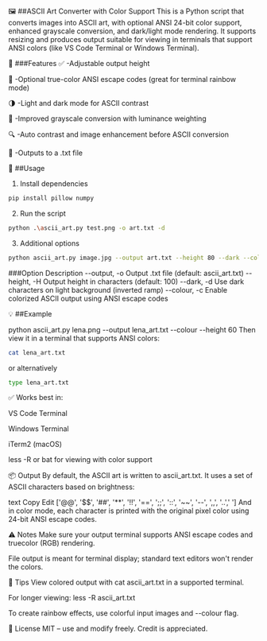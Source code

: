 🖼️ ##ASCII Art Converter with Color Support
This is a Python script that converts images into ASCII art, with optional ANSI 24-bit color support, enhanced grayscale conversion, and dark/light mode rendering. It supports resizing and produces output suitable for viewing in terminals that support ANSI colors (like VS Code Terminal or Windows Terminal).

📸 ###Features
✅ -Adjustable output height

🎨 -Optional true-color ANSI escape codes (great for terminal rainbow mode)

🌗 -Light and dark mode for ASCII contrast

🧠 -Improved grayscale conversion with luminance weighting

🔍 -Auto contrast and image enhancement before ASCII conversion

💾 -Outputs to a .txt file

🚀 ##Usage
1. Install dependencies
```bash
pip install pillow numpy
```
2. Run the script
```bash
python .\ascii_art.py test.png -o art.txt -d
```
3. Additional options
```bash
python ascii_art.py image.jpg --output art.txt --height 80 --dark --colour
```
###Option	Description
--output, -o	Output .txt file (default: ascii_art.txt)
--height, -H	Output height in characters (default: 100)
--dark, -d	Use dark characters on light background (inverted ramp)
--colour, -c	Enable colorized ASCII output using ANSI escape codes

💡 ##Example

python ascii_art.py lena.png --output lena_art.txt --colour --height 60
Then view it in a terminal that supports ANSI colors:

```bash
cat lena_art.txt
```

or alternatively

```bash
type lena_art.txt
```

✅ Works best in:

VS Code Terminal

Windows Terminal

iTerm2 (macOS)

less -R or bat for viewing with color support

📦 Output
By default, the ASCII art is written to ascii_art.txt. It uses a set of ASCII characters based on brightness:

text
Copy
Edit
['@@', '$$', '##', '**', '!!', '==', ';;', '::', '~~', '--', ',,', '..','  ']
And in color mode, each character is printed with the original pixel color using 24-bit ANSI escape codes.

⚠️ Notes
Make sure your output terminal supports ANSI escape codes and truecolor (RGB) rendering.

File output is meant for terminal display; standard text editors won't render the colors.

🧪 Tips
View colored output with cat ascii_art.txt in a supported terminal.

For longer viewing: less -R ascii_art.txt

To create rainbow effects, use colorful input images and --colour flag.

📄 License
MIT – use and modify freely. Credit is appreciated.
